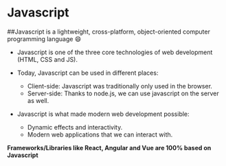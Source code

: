 # Javascript

##Javascript is a lightweight, cross-platform, object-oriented computer programming language :smile:

- Javascript is one of the three core technologies of web development (HTML, CSS and JS).
- Today, Javascript can be used in different places:

  - Client-side: Javascript was traditionally only used in the browser.
  - Server-side: Thanks to node.js, we can use javascript on the server as well.

- Javascript is what made modern web development possible:

  - Dynamic effects and interactivity.
  - Modern web applications that we can interact with.

**Frameworks/Libraries like React, Angular and Vue are 100% based on Javascript**
